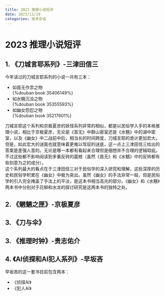 ```yaml
---
title: 2023 推理小说短评
date: 2023/11/19
categories: 技术杂谈
---
```

# 2023 推理小说短评
## 1. 《刀城言耶系列》-三津田信三
今年读过的刀城言耶系列的小说一共有三本：
- 如首无作祟之物  
  {%douban book 35406149%}  
- 如水魑沉没之物  
  {%douban book 35355593%}  
- 如幽女怨怼之物  
  {%douban book 35217601%}  

刀城言耶这个系列和京极夏彦的妖怪系列非常的相似，都是以民俗学入手的本格推理小说，相比于京极夏彦，无论是《首无》中群山密室还是《水魑》中的湖中密室，以及《幽女》中二战前中后，相当长的时间跨度，刀城言耶的诡计更加宏大。但是，如此宏大的谜面也就意味着更难以驾驭的谜底，这一点上三津田信三给出的答案是差强人意的。无论是哪一本都有看起来合理但是细想并不合理的逻辑瑕疵。不过这些都不影响阅读到多重反转的震撼（虽然《首无》和《水魑》中的反转都有些刻意为之的成分）。  
这个系列最大的看点在于三津田信三对于民俗学的深入研究和理解，这些深厚的历史和民俗学积累在《幽女》中极为突出。虽然《幽女》的手法非常一般，但是民俗学的引入完全掩盖了手法上的平淡，是这本书相当高光的部分。《幽女》和《水魑》两本书中分别对于花柳和水龙的探讨研究是这两本书的独特之处。  

## 2. 《魍魉之匣》-京极夏彦

## 3. 《刀与伞》
## 3. 《推理时钟》-贵志佑介

## 4. 《AI侦探和AI犯人系列》-早坂吝
早坂吝的这一套书目前包含两本：
- 《侦探AI》  
- 《犯人AI》  
  






